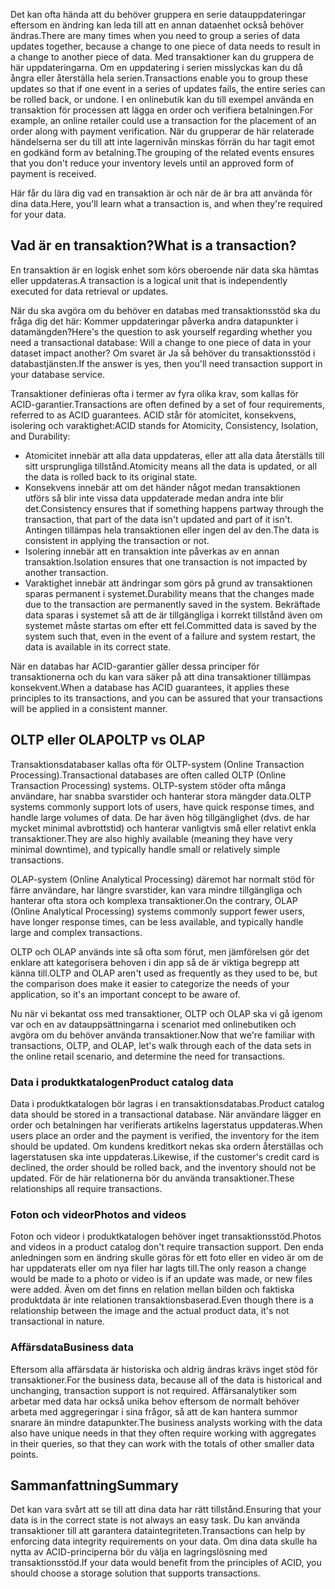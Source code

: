 <span data-ttu-id="b6765-101">Det kan ofta hända att du behöver gruppera en serie datauppdateringar eftersom en ändring kan leda till att en annan dataenhet också behöver ändras.</span><span class="sxs-lookup"><span data-stu-id="b6765-101">There are many times when you need to group a series of data updates together, because a change to one piece of data needs to result in a change to another piece of data.</span></span> <span data-ttu-id="b6765-102">Med transaktioner kan du gruppera de här uppdateringarna. Om en uppdatering i serien misslyckas kan du då ångra eller återställa hela serien.</span><span class="sxs-lookup"><span data-stu-id="b6765-102">Transactions enable you to group these updates so that if one event in a series of updates fails, the entire series can be rolled back, or undone.</span></span> <span data-ttu-id="b6765-103">I en onlinebutik kan du till exempel använda en transaktion för processen att lägga en order och verifiera betalningen.</span><span class="sxs-lookup"><span data-stu-id="b6765-103">For example, an online retailer could use a transaction for the placement of an order along with payment verification.</span></span> <span data-ttu-id="b6765-104">När du grupperar de här relaterade händelserna ser du till att inte lagernivån minskas förrän du har tagit emot en godkänd form av betalning.</span><span class="sxs-lookup"><span data-stu-id="b6765-104">The grouping of the related events ensures that you don't reduce your inventory levels until an approved form of payment is received.</span></span>

<span data-ttu-id="b6765-105">Här får du lära dig vad en transaktion är och när de är bra att använda för dina data.</span><span class="sxs-lookup"><span data-stu-id="b6765-105">Here, you'll learn what a transaction is, and when they're required for your data.</span></span>

## <a name="what-is-a-transaction"></a><span data-ttu-id="b6765-106">Vad är en transaktion?</span><span class="sxs-lookup"><span data-stu-id="b6765-106">What is a transaction?</span></span>

<span data-ttu-id="b6765-107">En transaktion är en logisk enhet som körs oberoende när data ska hämtas eller uppdateras.</span><span class="sxs-lookup"><span data-stu-id="b6765-107">A transaction is a logical unit that is independently executed for data retrieval or updates.</span></span>

<span data-ttu-id="b6765-108">När du ska avgöra om du behöver en databas med transaktionsstöd ska du fråga dig det här: Kommer uppdateringar påverka andra datapunkter i datamängden?</span><span class="sxs-lookup"><span data-stu-id="b6765-108">Here's the question to ask yourself regarding whether you need a transactional database: Will a change to one piece of data in your dataset impact another?</span></span> <span data-ttu-id="b6765-109">Om svaret är Ja så behöver du transaktionsstöd i databastjänsten.</span><span class="sxs-lookup"><span data-stu-id="b6765-109">If the answer is yes, then you'll need transaction support in your database service.</span></span>

<span data-ttu-id="b6765-110">Transaktioner definieras ofta i termer av fyra olika krav, som kallas för ACID-garantier.</span><span class="sxs-lookup"><span data-stu-id="b6765-110">Transactions are often defined by a set of four requirements, referred to as ACID guarantees.</span></span> <span data-ttu-id="b6765-111">ACID står för atomicitet, konsekvens, isolering och varaktighet:</span><span class="sxs-lookup"><span data-stu-id="b6765-111">ACID stands for Atomicity, Consistency, Isolation, and Durability:</span></span>

- <span data-ttu-id="b6765-112">Atomicitet innebär att alla data uppdateras, eller att alla data återställs till sitt ursprungliga tillstånd.</span><span class="sxs-lookup"><span data-stu-id="b6765-112">Atomicity means all the data is updated, or all the data is rolled back to its original state.</span></span>
- <span data-ttu-id="b6765-113">Konsekvens innebär att om det händer något medan transaktionen utförs så blir inte vissa data uppdaterade medan andra inte blir det.</span><span class="sxs-lookup"><span data-stu-id="b6765-113">Consistency ensures that if something happens partway through the transaction, that part of the data isn't updated and part of it isn't.</span></span> <span data-ttu-id="b6765-114">Antingen tillämpas hela transaktionen eller ingen del av den.</span><span class="sxs-lookup"><span data-stu-id="b6765-114">The data is consistent in applying the transaction or not.</span></span>
- <span data-ttu-id="b6765-115">Isolering innebär att en transaktion inte påverkas av en annan transaktion.</span><span class="sxs-lookup"><span data-stu-id="b6765-115">Isolation ensures that one transaction is not impacted by another transaction.</span></span>
- <span data-ttu-id="b6765-116">Varaktighet innebär att ändringar som görs på grund av transaktionen sparas permanent i systemet.</span><span class="sxs-lookup"><span data-stu-id="b6765-116">Durability means that the changes made due to the transaction are permanently saved in the system.</span></span> <span data-ttu-id="b6765-117">Bekräftade data sparas i systemet så att de är tillgängliga i korrekt tillstånd även om systemet måste startas om efter ett fel.</span><span class="sxs-lookup"><span data-stu-id="b6765-117">Committed data is saved by the system such that, even in the event of a failure and system restart, the data is available in its correct state.</span></span>

<span data-ttu-id="b6765-118">När en databas har ACID-garantier gäller dessa principer för transaktionerna och du kan vara säker på att dina transaktioner tillämpas konsekvent.</span><span class="sxs-lookup"><span data-stu-id="b6765-118">When a database has ACID guarantees, it applies these principles to its transactions, and you can be assured that your transactions will be applied in a consistent manner.</span></span>

## <a name="oltp-vs-olap"></a><span data-ttu-id="b6765-119">OLTP eller OLAP</span><span class="sxs-lookup"><span data-stu-id="b6765-119">OLTP vs OLAP</span></span>

<span data-ttu-id="b6765-120">Transaktionsdatabaser kallas ofta för OLTP-system (Online Transaction Processing).</span><span class="sxs-lookup"><span data-stu-id="b6765-120">Transactional databases are often called OLTP (Online Transaction Processing) systems.</span></span> <span data-ttu-id="b6765-121">OLTP-system stöder ofta många användare, har snabba svarstider och hanterar stora mängder data.</span><span class="sxs-lookup"><span data-stu-id="b6765-121">OLTP systems commonly support lots of users, have quick response times, and handle large volumes of data.</span></span> <span data-ttu-id="b6765-122">De har även hög tillgänglighet (dvs. de har mycket minimal avbrottstid) och hanterar vanligtvis små eller relativt enkla transaktioner.</span><span class="sxs-lookup"><span data-stu-id="b6765-122">They are also highly available (meaning they have very minimal downtime), and typically handle small or relatively simple transactions.</span></span>

<span data-ttu-id="b6765-123">OLAP-system (Online Analytical Processing) däremot har normalt stöd för färre användare, har längre svarstider, kan vara mindre tillgängliga och hanterar ofta stora och komplexa transaktioner.</span><span class="sxs-lookup"><span data-stu-id="b6765-123">On the contrary, OLAP (Online Analytical Processing) systems commonly support fewer users, have longer response times, can be less available, and typically handle large and complex transactions.</span></span>

<span data-ttu-id="b6765-124">OLTP och OLAP används inte så ofta som förut, men jämförelsen gör det enklare att kategorisera behoven i din app så de är viktiga begrepp att känna till.</span><span class="sxs-lookup"><span data-stu-id="b6765-124">OLTP and OLAP aren't used as frequently as they used to be, but the comparison does make it easier to categorize the needs of your application, so it's an important concept to be aware of.</span></span> 

<span data-ttu-id="b6765-125">Nu när vi bekantat oss med transaktioner, OLTP och OLAP ska vi gå igenom var och en av datauppsättningarna i scenariot med onlinebutiken och avgöra om du behöver använda transaktioner.</span><span class="sxs-lookup"><span data-stu-id="b6765-125">Now that we're familiar with transactions, OLTP, and OLAP, let's walk through each of the data sets in the online retail scenario, and determine the need for transactions.</span></span>

### <a name="product-catalog-data"></a><span data-ttu-id="b6765-126">Data i produktkatalogen</span><span class="sxs-lookup"><span data-stu-id="b6765-126">Product catalog data</span></span>

<span data-ttu-id="b6765-127">Data i produktkatalogen bör lagras i en transaktionsdatabas.</span><span class="sxs-lookup"><span data-stu-id="b6765-127">Product catalog data should be stored in a transactional database.</span></span> <span data-ttu-id="b6765-128">När användare lägger en order och betalningen har verifierats artikelns lagerstatus uppdateras.</span><span class="sxs-lookup"><span data-stu-id="b6765-128">When users place an order and the payment is verified, the inventory for the item should be updated.</span></span> <span data-ttu-id="b6765-129">Om kundens kreditkort nekas ska ordern återställas och lagerstatusen ska inte uppdateras.</span><span class="sxs-lookup"><span data-stu-id="b6765-129">Likewise, if the customer's credit card is declined, the order should be rolled back, and the inventory should not be updated.</span></span> <span data-ttu-id="b6765-130">För de här relationerna bör du använda transaktioner.</span><span class="sxs-lookup"><span data-stu-id="b6765-130">These relationships all require transactions.</span></span>

### <a name="photos-and-videos"></a><span data-ttu-id="b6765-131">Foton och videor</span><span class="sxs-lookup"><span data-stu-id="b6765-131">Photos and videos</span></span>

<span data-ttu-id="b6765-132">Foton och videor i produktkatalogen behöver inget transaktionsstöd.</span><span class="sxs-lookup"><span data-stu-id="b6765-132">Photos and videos in a product catalog don't require transaction support.</span></span> <span data-ttu-id="b6765-133">Den enda anledningen som en ändring skulle göras för ett foto eller en video är om de har uppdaterats eller om nya filer har lagts till.</span><span class="sxs-lookup"><span data-stu-id="b6765-133">The only reason a change would be made to a photo or video is if an update was made, or new files were added.</span></span> <span data-ttu-id="b6765-134">Även om det finns en relation mellan bilden och faktiska produktdata är inte relationen transaktionsbaserad.</span><span class="sxs-lookup"><span data-stu-id="b6765-134">Even though there is a relationship between the image and the actual product data, it's not transactional in nature.</span></span>

### <a name="business-data"></a><span data-ttu-id="b6765-135">Affärsdata</span><span class="sxs-lookup"><span data-stu-id="b6765-135">Business data</span></span>

<span data-ttu-id="b6765-136">Eftersom alla affärsdata är historiska och aldrig ändras krävs inget stöd för transaktioner.</span><span class="sxs-lookup"><span data-stu-id="b6765-136">For the business data, because all of the data is historical and unchanging, transaction support is not required.</span></span> <span data-ttu-id="b6765-137">Affärsanalytiker som arbetar med data har också unika behov eftersom de normalt behöver arbeta med aggregeringar i sina frågor, så att de kan hantera summor snarare än mindre datapunkter.</span><span class="sxs-lookup"><span data-stu-id="b6765-137">The business analysts working with the data also have unique needs in that they often require working with aggregates in their queries, so that they can work with the totals of other smaller data points.</span></span>

## <a name="summary"></a><span data-ttu-id="b6765-138">Sammanfattning</span><span class="sxs-lookup"><span data-stu-id="b6765-138">Summary</span></span>

<span data-ttu-id="b6765-139">Det kan vara svårt att se till att dina data har rätt tillstånd.</span><span class="sxs-lookup"><span data-stu-id="b6765-139">Ensuring that your data is in the correct state is not always an easy task.</span></span> <span data-ttu-id="b6765-140">Du kan använda transaktioner till att garantera dataintegriteten.</span><span class="sxs-lookup"><span data-stu-id="b6765-140">Transactions can help by enforcing data integrity requirements on your data.</span></span> <span data-ttu-id="b6765-141">Om dina data skulle ha nytta av ACID-principerna bör du välja en lagringslösning med transaktionsstöd.</span><span class="sxs-lookup"><span data-stu-id="b6765-141">If your data would benefit from the principles of ACID, you should choose a storage solution that supports transactions.</span></span>
